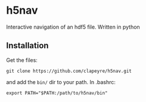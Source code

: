 # h5nav

Interactive navigation of an hdf5 file.
Written in python

## Installation

Get the files:
```
git clone https://github.com/clapeyre/h5nav.git
```

and add the `bin/` dir to your path. In .bashrc:

```
export PATH="$PATH:/path/to/h5nav/bin"
```

